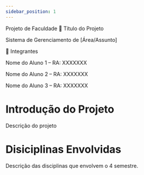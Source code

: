 ```yaml
---
sidebar_position: 1
---
```


Projeto de Faculdade
📝 Título do Projeto

Sistema de Gerenciamento de [Área/Assunto]

👤 Integrantes

Nome do Aluno 1 – RA: XXXXXXX

Nome do Aluno 2 – RA: XXXXXXX

Nome do Aluno 3 – RA: XXXXXXX
# Introdução do Projeto

Descrição do projeto

# Disiciplinas Envolvidas

Descrição das disciplinas que envolvem o 4 semestre.
